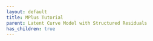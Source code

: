 ```yaml
---
layout: default
title: MPlus Tutorial
parent: Latent Curve Model with Structured Residuals
has_children: true
---
```

